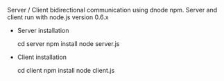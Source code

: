 Server / Client bidirectional communication using dnode npm.
Server and client run with node.js version 0.6.x

- Server installation

  cd server
  npm install
  node server.js

- Client installation

  cd client
  npm install
  node client.js

